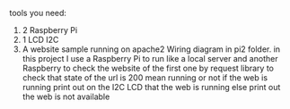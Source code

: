 tools you need: 
1. 2 Raspberry Pi
2. 1 LCD I2C
3. A website sample running on apache2
Wiring diagram in pi2 folder.
in this project I use a Raspberry Pi to run like a local server and another Raspberry to check the website of the first one by request library to check that state of the url is 200 mean running or not
if the web is running print out on the I2C LCD that the web is running else print out the web is not available
